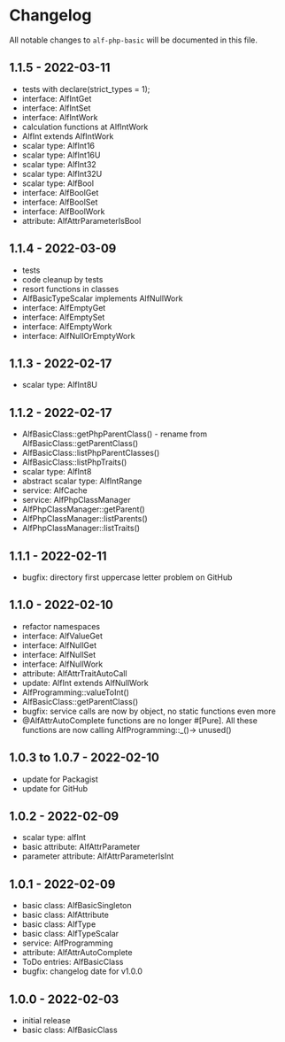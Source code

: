 # Changelog

All notable changes to `alf-php-basic` will be documented in this file.

## 1.1.5 - 2022-03-11

- tests with declare(strict_types = 1);
- interface: AlfIntGet
- interface: AlfIntSet
- interface: AlfIntWork
- calculation functions at AlfIntWork
- AlfInt extends AlfIntWork
- scalar type: AlfInt16
- scalar type: AlfInt16U
- scalar type: AlfInt32
- scalar type: AlfInt32U
- scalar type: AlfBool
- interface: AlfBoolGet
- interface: AlfBoolSet
- interface: AlfBoolWork
- attribute: AlfAttrParameterIsBool

## 1.1.4 - 2022-03-09

- tests
- code cleanup by tests
- resort functions in classes
- AlfBasicTypeScalar implements AlfNullWork
- interface: AlfEmptyGet
- interface: AlfEmptySet
- interface: AlfEmptyWork
- interface: AlfNullOrEmptyWork

## 1.1.3 - 2022-02-17

- scalar type: AlfInt8U

## 1.1.2 - 2022-02-17

- AlfBasicClass::getPhpParentClass() - rename from AlfBasicClass::getParentClass()
- AlfBasicClass::listPhpParentClasses()
- AlfBasicClass::listPhpTraits()
- scalar type: AlfInt8
- abstract scalar type: AlfIntRange
- service: AlfCache
- service: AlfPhpClassManager
- AlfPhpClassManager::getParent()
- AlfPhpClassManager::listParents()
- AlfPhpClassManager::listTraits()

## 1.1.1 - 2022-02-11

- bugfix: directory first uppercase letter problem on GitHub

## 1.1.0 - 2022-02-10

- refactor namespaces
- interface: AlfValueGet
- interface: AlfNullGet
- interface: AlfNullSet
- interface: AlfNullWork
- attribute: AlfAttrTraitAutoCall
- update: AlfInt extends AlfNullWork
- AlfProgramming::valueToInt()
- AlfBasicClass::getParentClass()
- bugfix: service calls are now by object, no static functions even more
- @AlfAttrAutoComplete functions are no longer #[Pure]. All these functions are now calling AlfProgramming::_()->
  unused()

## 1.0.3 to 1.0.7 - 2022-02-10

- update for Packagist
- update for GitHub

## 1.0.2 - 2022-02-09

- scalar type: alfInt
- basic attribute: AlfAttrParameter
- parameter attribute: AlfAttrParameterIsInt

## 1.0.1 - 2022-02-09

- basic class: AlfBasicSingleton
- basic class: AlfAttribute
- basic class: AlfType
- basic class: AlfTypeScalar
- service: AlfProgramming
- attribute: AlfAttrAutoComplete
- ToDo entries: AlfBasicClass
- bugfix: changelog date for v1.0.0

## 1.0.0 - 2022-02-03

- initial release
- basic class: AlfBasicClass
